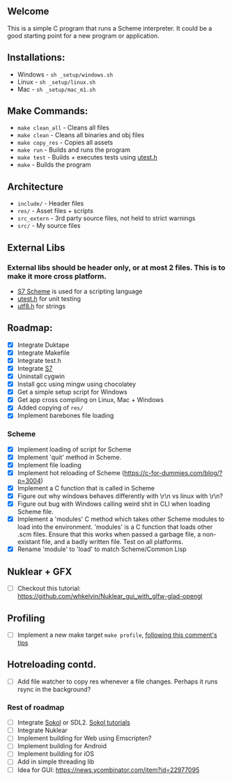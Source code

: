 ## Welcome
This is a simple C program that runs a Scheme interpreter. It could be a good starting point for a new program or application.

## Installations:
* Windows - `sh _setup/windows.sh`
* Linux - `sh _setup/linux.sh`
* Mac - `sh _setup/mac_m1.sh`

## Make Commands:
* `make clean_all` - Cleans all files
* `make clean` - Cleans all binaries and obj files
* `make copy_res` - Copies all assets
* `make run` - Builds and runs the program
* `make test` - Builds + executes tests using [utest.h](https://github.com/sheredom/utest.h)
* `make` - Builds the program

## Architecture
* `include/` - Header files
* `res/` - Asset files + scripts
* `src_extern` - 3rd party source files, not held to strict warnings
* `src/` -  My source files

## External Libs
### External libs should be header only, or at most 2 files. This is to make it more cross platform.
* [S7 Scheme](https://ccrma.stanford.edu/software/snd/snd/s7.html) is used for a scripting language
* [utest.h](https://github.com/sheredom/utest.h) for unit testing
* [utf8.h](https://github.com/sheredom/utf8.h) for strings

## Roadmap:
- [x] Integrate Duktape
- [x] Integrate Makefile
- [x] Integrate test.h
- [x] Integrate [S7](https://ccrma.stanford.edu/software/snd/snd/s7.html)
- [x] Uninstall cygwin
- [x] Install gcc using mingw using chocolatey
- [x] Get a simple setup script for Windows
- [x] Get app cross compiling on Linux, Mac + Windows
- [x] Added copying of `res/`
- [x] Implement barebones file loading
### Scheme
- [x] Implement loading of script for Scheme
- [x] Implement 'quit' method in Scheme.
- [x] Implement file loading
- [x] Implement hot reloading of Scheme (https://c-for-dummies.com/blog/?p=3004)
- [x] Implement a C function that is called in Scheme
- [x] Figure out why windows behaves differently with \r\n vs linux with \r\n?
- [x] Figure out bug with Windows calling weird shit in CLI when loading Scheme file.
- [x] Implement a 'modules' C method which takes other Scheme modules to load into the environment. 'modules' is a C function that loads other .scm files. Ensure that this works when passed a garbage file, a non-existant file, and a badly written file. Test on all platforms.
- [x] Rename 'module' to 'load' to match Scheme/Common Lisp

## Nuklear + GFX
- [ ] Checkout this tutorial: https://github.com/whkelvin/Nuklear_gui_with_glfw-glad-opengl
## Profiling 
- [ ] Implement a new make target `make profile`, [following this comment's tips](https://stackoverflow.com/a/1794846)

## Hotreloading contd.
- [ ] Add file watcher to copy res whenever a file changes. Perhaps it runs rsync in the background?

### Rest of roadmap
- [ ] Integrate [Sokol](https://github.com/floooh/sokol) or SDL2. [Sokol tutorials](https://www.geertarien.com/learnopengl-examples-html5/)
- [ ] Integrate Nuklear
- [ ] Implement building for Web using Emscripten?
- [ ] Implement building for Android
- [ ] Implement building for iOS
- [ ] Add in simple threading lib
- [ ] Idea for GUI: https://news.ycombinator.com/item?id=22977095
